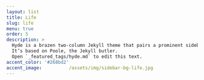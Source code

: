 ```yaml
---
layout: list
title: Life
slug: life
menu: true
order: 5
description: >
  Hyde is a brazen two-column Jekyll theme that pairs a prominent sidebar with uncomplicated content.
  It’s based on Poole, the Jekyll butler.
  Open `_featured_tags/hyde.md` to edit this text.
accent_color: '#268bd2'
accent_image:          /assets/img/sidebar-bg-life.jpg
---
```

